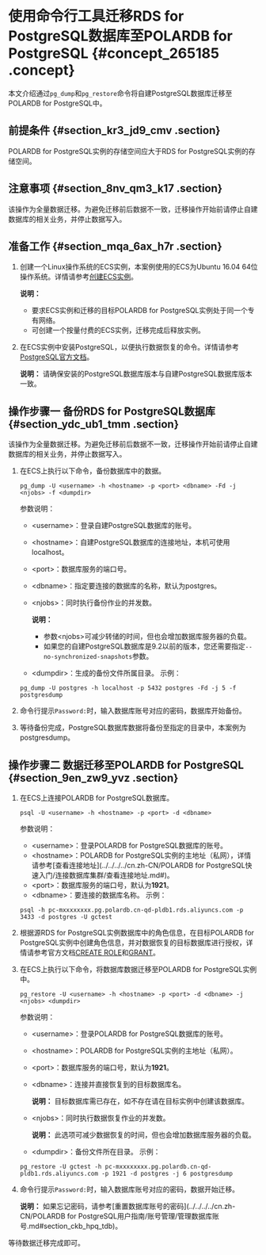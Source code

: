 # 使用命令行工具迁移RDS for PostgreSQL数据库至POLARDB for PostgreSQL {#concept_265185 .concept}

本文介绍通过`pg_dump`和`pg_restore`命令将自建PostgreSQL数据库迁移至POLARDB for PostgreSQL中。

## 前提条件 {#section_kr3_jd9_cmv .section}

POLARDB for PostgreSQL实例的存储空间应大于RDS for PostgreSQL实例的存储空间。

## 注意事项 {#section_8nv_qm3_k17 .section}

该操作为全量数据迁移。为避免迁移前后数据不一致，迁移操作开始前请停止自建数据库的相关业务，并停止数据写入。

## 准备工作 {#section_mqa_6ax_h7r .section}

1.  创建一个Linux操作系统的ECS实例，本案例使用的ECS为Ubuntu 16.04 64位操作系统。详情请参考[创建ECS实例](https://help.aliyun.com/document_detail/25424.html)。

    **说明：** 

    -   要求ECS实例和迁移的目标POLARDB for PostgreSQL实例处于同一个专有网络。
    -   可创建一个按量付费的ECS实例，迁移完成后释放实例。
2.  在ECS实例中安装PostgreSQL，以便执行数据恢复的命令。详情请参考[PostgreSQL官方文档](https://www.postgresql.org/docs/11/installation.html)。

    **说明：** 请确保安装的PostgreSQL数据库版本与自建PostgreSQL数据库版本一致。


## 操作步骤一 备份RDS for PostgreSQL数据库 {#section_ydc_ub1_tmm .section}

该操作为全量数据迁移。为避免迁移前后数据不一致，迁移操作开始前请停止自建数据库的相关业务，并停止数据写入。

1.  在ECS上执行以下命令，备份数据库中的数据。

    ``` {#codeblock_tej_3cw_bre}
    pg_dump -U <username> -h <hostname> -p <port> <dbname> -Fd -j <njobs> -f <dumpdir>
    ```

    参数说明：

    -   <username\>：登录自建PostgreSQL数据库的账号。
    -   <hostname\>：自建PostgreSQL数据库的连接地址，本机可使用localhost。
    -   <port\>：数据库服务的端口号。
    -   <dbname\>：指定要连接的数据库的名称，默认为postgres。
    -   <njobs\>：同时执行备份作业的并发数。

        **说明：** 

        -   参数<njobs\>可减少转储的时间，但也会增加数据库服务器的负载。
        -   如果您的自建PostgreSQL数据库是9.2以前的版本，您还需要指定`--no-synchronized-snapshots`参数。
    -   <dumpdir\>：生成的备份文件所属目录。
    示例：

    ``` {#codeblock_e6w_43s_9ex}
    pg_dump -U postgres -h localhost -p 5432 postgres -Fd -j 5 -f postgresdump
    ```

2.  命令行提示`Password:`时，输入数据库账号对应的密码，数据库开始备份。
3.  等待备份完成，PostgreSQL数据库数据将备份至指定的目录中，本案例为postgresdump。

## 操作步骤二 数据迁移至POLARDB for PostgreSQL {#section_9en_zw9_yvz .section}

1.  在ECS上连接POLARDB for PostgreSQL数据库。

    ``` {#codeblock_f96_68k_mpi}
    psql -U <username> -h <hostname> -p <port> -d <dbname>
    ```

    参数说明：

    -   <username\>：登录POLARDB for PostgreSQL数据库的账号。
    -   <hostname\>：POLARDB for PostgreSQL实例的主地址（私网），详情请参考[查看连接地址](../../../../cn.zh-CN/POLARDB for PostgreSQL快速入门/连接数据库集群/查看连接地址.md#)。
    -   <port\>：数据库服务的端口号，默认为**1921**。
    -   <dbname\>：要连接的数据库名称。
    示例：

    ``` {#codeblock_h49_m0u_5j0}
    psql -h pc-mxxxxxxxx.pg.polardb.cn-qd-pldb1.rds.aliyuncs.com -p 3433 -d postgres -U gctest
    ```

2.  根据源RDS for PostgreSQL实例数据库中的角色信息，在目标POLARDB for PostgreSQL实例中创建角色信息，并对数据恢复的目标数据库进行授权，详情请参考官方文档[CREATE ROLE](https://www.postgresql.org/docs/11/sql-createrole.html)和[GRANT](https://www.postgresql.org/docs/11/sql-grant.html)。
3.  在ECS上执行以下命令，将数据库数据迁移至POLARDB for PostgreSQL实例中。

    ``` {#codeblock_ki5_kyg_uha}
    pg_restore -U <username> -h <hostname> -p <port> -d <dbname> -j <njobs> <dumpdir>
    ```

    参数说明：

    -   <username\>：登录POLARDB for PostgreSQL数据库的账号。
    -   <hostname\>：POLARDB for PostgreSQL实例的主地址（私网）。
    -   <port\>：数据库服务的端口号，默认为**1921**。
    -   <dbname\>：连接并直接恢复到的目标数据库名。

        **说明：** 目标数据库需已存在，如不存在请在目标实例中创建该数据库。

    -   <njobs\>：同时执行数据恢复作业的并发数。

        **说明：** 此选项可减少数据恢复的时间，但也会增加数据库服务器的负载。

    -   <dumpdir\>：备份文件所在目录。
    示例：

    ``` {#codeblock_fqr_1mj_06z}
    pg_restore -U gctest -h pc-mxxxxxxxx.pg.polardb.cn-qd-pldb1.rds.aliyuncs.com -p 1921 -d postgres -j 6 postgresdump
    ```

4.  命令行提示`Password:`时，输入数据库账号对应的密码，数据开始迁移。

    **说明：** 如果忘记密码，请参考[重置数据库账号的密码](../../../../cn.zh-CN/POLARDB for PostgreSQL用户指南/账号管理/管理数据库账号.md#section_ckb_hpq_tdb)。


等待数据迁移完成即可。

